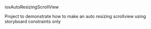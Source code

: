iosAutoResizingScrollView

Project to demonstrate how to make an auto resizing scrollview
using storyboard constraints only
